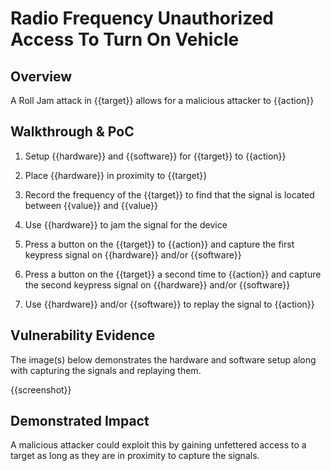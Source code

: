 # Radio Frequency Unauthorized Access To Turn On Vehicle

## Overview

<!--
Provide a 1-2 sentence description - see http://cveproject.github.io/docs/content/key-details-phrasing.pdf for tips

This format is a good guide:
[VULNTYPE] in [COMPONENT] in [APPLICATION] allows [ATTACKER] to [IMPACT] via [VECTOR] 
-->

A Roll Jam attack in {{target}} allows for a malicious attacker to {{action}}
## Walkthrough & PoC

<!--
Provide a step-by-step walkthrough on how to access the vulnerable injection point, and how to exploit the vulnerability.
Adding a dot-pointed walkthrough with relevant screenshots will speed triage time and result in faster rewards!
-->

1. Setup {{hardware}} and {{software}} for {{target}} to {{action}}

1. Place {{hardware}} in proximity to {{target}} 

1. Record the frequency of the {{target}} to find that the signal is located between {{value}} and {{value}}

1. Use {{hardware}} to jam the signal for the device

1. Press a button on the {{target}} to {{action}} and capture the first keypress signal on {{hardware}} and/or {{software}}

1. Press a button on the {{target}} a second time to {{action}} and capture the second keypress signal on {{hardware}} and/or {{software}}

1. Use {{hardware}} and/or {{software}} to replay the signal to {{action}}



## Vulnerability Evidence

<!--
Your submission MUST include evidence of the vulnerability and not be theoretical in nature.

For an infotainment vulnerability, please include detailed instructions that can be followed to easily demonstrate and reproduce the issue. 
-->

The image(s) below demonstrates the hardware and software setup along with capturing the signals and replaying them.

{{screenshot}}

## Demonstrated Impact

<!--
Attempt to completely stop the vehicle for functioning if the infotainment system controls mechanical aspect of the vehicle. If this is possible, provide a full proof-of-concept here.
--> 

A malicious attacker could exploit this by gaining unfettered access to a target as long as they are in proximity to capture the signals.

